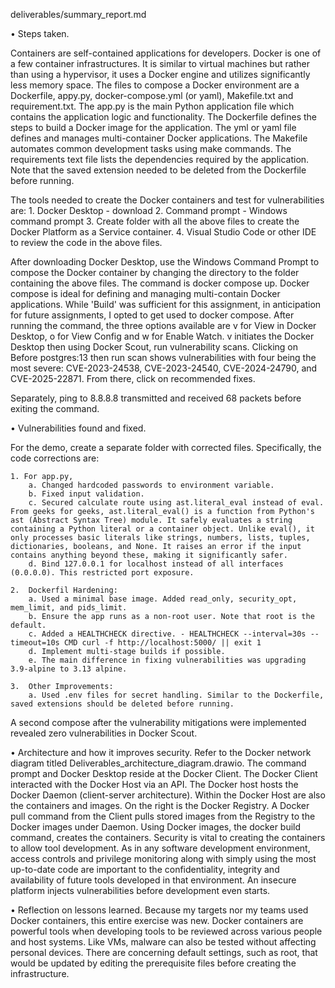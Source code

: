 deliverables/summary_report.md 

•	Steps taken.

Containers are self-contained applications for developers. Docker is one of a few container infrastructures. It is similar to virtual machines but rather than using a hypervisor, it uses a Docker engine and utilizes significantly less memory space. The files to compose a Docker environment are a Dockerfile, appy.py, docker-compose.yml (or yaml), Makefile.txt and requirement.txt. The app.py is the main Python application file which contains the application logic and functionality. The Dockerfile defines the steps to build a Docker image for the application. The yml or yaml file defines and manages multi-container Docker applications. The Makefile automates common development tasks using make commands. The requirements text file lists the dependencies required by the application. Note that the saved extension needed to be deleted from the Dockerfile before running.

The tools needed to create the Docker containers and test for vulnerabilities are:
    1. Docker Desktop - download 
    2. Command prompt - Windows command prompt 
    3. Create folder with all the above files to create the Docker Platform as a Service container.
    4. Visual Studio Code or other IDE to review the code in the above files. 

After downloading Docker Desktop, use the Windows Command Prompt to compose the Docker container by changing the directory to the folder containing the above files. The command is docker compose up. Docker compose is ideal for defining and managing multi-contain Docker applications. While 'Build' was sufficient for this assignment, in anticipation for future assignments, I opted to get used to docker compose. After running the command, the three options available are v for View in Docker Desktop, o for View Config and w for Enable Watch. v initiates the Docker Desktop then using Docker Scout, run vulnerability scans. Clicking on Before postgres:13 then run scan shows vulnerabilities with four being the most severe:  CVE-2023-24538, CVE-2023-24540, CVE-2024-24790, and CVE-2025-22871. From there, click on recommended fixes. 

Separately, ping to 8.8.8.8 transmitted and received 68 packets before exiting the command. 

•	Vulnerabilities found and fixed.

For the demo, create a separate folder with corrected files. Specifically, the code corrections are:

    1. For app.py, 
        a. Changed hardcoded passwords to environment variable.
        b. Fixed input validation.
        c. Secured calculate route using ast.literal_eval instead of eval. From geeks for geeks, ast.literal_eval() is a function from Python's ast (Abstract Syntax Tree) module. It safely evaluates a string containing a Python literal or a container object. Unlike eval(), it only processes basic literals like strings, numbers, lists, tuples, dictionaries, booleans, and None. It raises an error if the input contains anything beyond these, making it significantly safer.
        d. Bind 127.0.0.1 for localhost instead of all interfaces (0.0.0.0). This restricted port exposure. 

    2.	Dockerfil Hardening:
        a. Used a minimal base image. Added read_only, security_opt, mem_limit, and pids_limit.
        b. Ensure the app runs as a non-root user. Note that root is the default.
        c. Added a HEALTHCHECK directive. - HEALTHCHECK --interval=30s --timeout=10s CMD curl -f http://localhost:5000/ || exit 1
        d. Implement multi-stage builds if possible.
        e. The main difference in fixing vulnerabilities was upgrading 3.9-alpine to 3.13 alpine.

    3.	Other Improvements:
        a. Used .env files for secret handling. Similar to the Dockerfile, saved extensions should be deleted before running. 

A second compose after the vulnerability mitigations were implemented revealed zero vulnerabilities in Docker Scout. 

•	Architecture and how it improves security.
Refer to the Docker network diagram titled Deliverables_architecture_diagram.drawio. The command prompt and Docker Desktop reside at the Docker Client. The Docker Client interacted with the Docker Host via an API. The Docker host hosts the Docker Daemon (client-server architecture). Within the Docker Host are also the containers and images. On the right is the Docker Registry. A Docker pull command from the Client pulls stored images from the Registry to the Docker images under Daemon. Using Docker images, the docker build command, creates the containers. Security is vital to creating the containers to allow tool development. As in any software development environment, access controls and privilege monitoring along with simply using the most up-to-date code are important to the confidentiality, integrity and availability of future tools developed in that environment. An insecure platform injects vulnerabilities before development even starts. 

•	Reflection on lessons learned.
Because my targets nor my teams used Docker containers, this entire exercise was new. Docker containers are powerful tools when developing tools to be reviewed across various people and host systems. Like VMs, malware can also be tested without affecting personal devices. There are concerning default settings, such as root, that would be updated by editing the prerequisite files before creating the infrastructure. 
